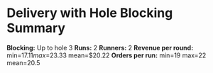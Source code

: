 # Delivery with Hole Blocking Summary

**Blocking:** Up to hole 3 
**Runs:** 2
**Runners:** 2
**Revenue per round:** min=$17.11 max=$23.33 mean=$20.22
**Orders per run:** min=19 max=22 mean=20.5